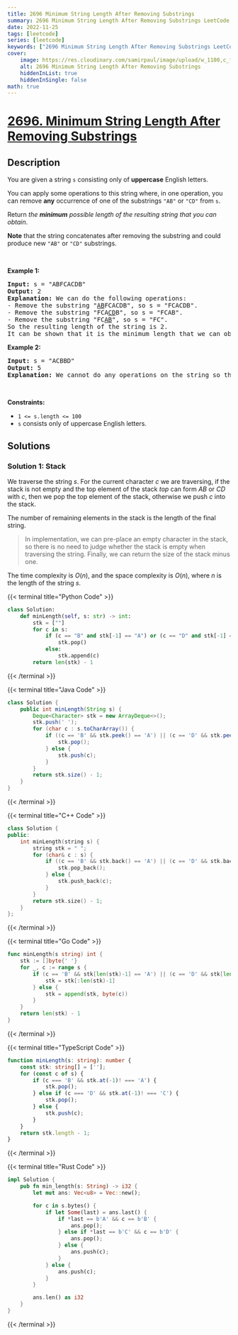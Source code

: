 ```yaml
---
title: 2696 Minimum String Length After Removing Substrings
summary: 2696 Minimum String Length After Removing Substrings LeetCode Solution Explained
date: 2022-11-25
tags: [leetcode]
series: [leetcode]
keywords: ["2696 Minimum String Length After Removing Substrings LeetCode Solution Explained in all languages", "2696 Minimum String Length After Removing Substrings", "LeetCode", "leetcode solution in Python3 C++ Java Go PHP Ruby Swift TypeScript Rust C# JavaScript C", "GeeksforGeeks", "InterviewBit", "Coding Ninjas", "HackerRank", "HackerEarth", "CodeChef", "TopCoder", "AlgoExpert", "freeCodeCamp", "Codeforces", "GitHub", "AtCoder", "Samir Paul"]
cover:
    image: https://res.cloudinary.com/samirpaul/image/upload/w_1100,c_fit,co_rgb:FFFFFF,l_text:Arial_75_bold:2696 Minimum String Length After Removing Substrings - Solution Explained/problem-solving.webp
    alt: 2696 Minimum String Length After Removing Substrings
    hiddenInList: true
    hiddenInSingle: false
math: true
---
```



# [2696. Minimum String Length After Removing Substrings](https://leetcode.com/problems/minimum-string-length-after-removing-substrings)


## Description

<p>You are given a string <code>s</code> consisting only of <strong>uppercase</strong> English letters.</p>

<p>You can apply some operations to this string where, in one operation, you can remove <strong>any</strong> occurrence of one of the substrings <code>&quot;AB&quot;</code> or <code>&quot;CD&quot;</code> from <code>s</code>.</p>

<p>Return <em>the <strong>minimum</strong> possible length of the resulting string that you can obtain</em>.</p>

<p><strong>Note</strong> that the string concatenates after removing the substring and could produce new <code>&quot;AB&quot;</code> or <code>&quot;CD&quot;</code> substrings.</p>

<p>&nbsp;</p>
<p><strong class="example">Example 1:</strong></p>

<pre>
<strong>Input:</strong> s = &quot;ABFCACDB&quot;
<strong>Output:</strong> 2
<strong>Explanation:</strong> We can do the following operations:
- Remove the substring &quot;<u>AB</u>FCACDB&quot;, so s = &quot;FCACDB&quot;.
- Remove the substring &quot;FCA<u>CD</u>B&quot;, so s = &quot;FCAB&quot;.
- Remove the substring &quot;FC<u>AB</u>&quot;, so s = &quot;FC&quot;.
So the resulting length of the string is 2.
It can be shown that it is the minimum length that we can obtain.</pre>

<p><strong class="example">Example 2:</strong></p>

<pre>
<strong>Input:</strong> s = &quot;ACBBD&quot;
<strong>Output:</strong> 5
<strong>Explanation:</strong> We cannot do any operations on the string so the length remains the same.
</pre>

<p>&nbsp;</p>
<p><strong>Constraints:</strong></p>

<ul>
	<li><code>1 &lt;= s.length &lt;= 100</code></li>
	<li><code>s</code>&nbsp;consists only of uppercase English letters.</li>
</ul>

## Solutions

### Solution 1: Stack

We traverse the string $s$. For the current character $c$ we are traversing, if the stack is not empty and the top element of the stack $top$ can form $AB$ or $CD$ with $c$, then we pop the top element of the stack, otherwise we push $c$ into the stack.

The number of remaining elements in the stack is the length of the final string.

> In implementation, we can pre-place an empty character in the stack, so there is no need to judge whether the stack is empty when traversing the string. Finally, we can return the size of the stack minus one.

The time complexity is $O(n)$, and the space complexity is $O(n)$, where $n$ is the length of the string $s$.

<!-- tabs:start -->

{{< terminal title="Python Code" >}}
```python
class Solution:
    def minLength(self, s: str) -> int:
        stk = [""]
        for c in s:
            if (c == "B" and stk[-1] == "A") or (c == "D" and stk[-1] == "C"):
                stk.pop()
            else:
                stk.append(c)
        return len(stk) - 1
```
{{< /terminal >}}

{{< terminal title="Java Code" >}}
```java
class Solution {
    public int minLength(String s) {
        Deque<Character> stk = new ArrayDeque<>();
        stk.push(' ');
        for (char c : s.toCharArray()) {
            if ((c == 'B' && stk.peek() == 'A') || (c == 'D' && stk.peek() == 'C')) {
                stk.pop();
            } else {
                stk.push(c);
            }
        }
        return stk.size() - 1;
    }
}
```
{{< /terminal >}}

{{< terminal title="C++ Code" >}}
```cpp
class Solution {
public:
    int minLength(string s) {
        string stk = " ";
        for (char& c : s) {
            if ((c == 'B' && stk.back() == 'A') || (c == 'D' && stk.back() == 'C')) {
                stk.pop_back();
            } else {
                stk.push_back(c);
            }
        }
        return stk.size() - 1;
    }
};
```
{{< /terminal >}}

{{< terminal title="Go Code" >}}
```go
func minLength(s string) int {
	stk := []byte{' '}
	for _, c := range s {
		if (c == 'B' && stk[len(stk)-1] == 'A') || (c == 'D' && stk[len(stk)-1] == 'C') {
			stk = stk[:len(stk)-1]
		} else {
			stk = append(stk, byte(c))
		}
	}
	return len(stk) - 1
}
```
{{< /terminal >}}

{{< terminal title="TypeScript Code" >}}
```ts
function minLength(s: string): number {
    const stk: string[] = [''];
    for (const c of s) {
        if (c === 'B' && stk.at(-1)! === 'A') {
            stk.pop();
        } else if (c === 'D' && stk.at(-1)! === 'C') {
            stk.pop();
        } else {
            stk.push(c);
        }
    }
    return stk.length - 1;
}
```
{{< /terminal >}}

{{< terminal title="Rust Code" >}}
```rust
impl Solution {
    pub fn min_length(s: String) -> i32 {
        let mut ans: Vec<u8> = Vec::new();

        for c in s.bytes() {
            if let Some(last) = ans.last() {
                if *last == b'A' && c == b'B' {
                    ans.pop();
                } else if *last == b'C' && c == b'D' {
                    ans.pop();
                } else {
                    ans.push(c);
                }
            } else {
                ans.push(c);
            }
        }

        ans.len() as i32
    }
}
```
{{< /terminal >}}

<!-- tabs:end -->

<!-- end -->
